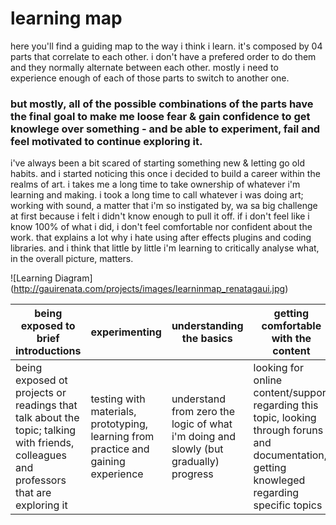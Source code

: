 # learning map

here you'll find a guiding map to the way i think i learn. it's composed by 04 parts that correlate to each other. i don't have a prefered order to do them and they normally alternate between each other. mostly i need to experience enough of each of those parts to switch to another one.

### but mostly, all of the possible combinations of the parts have the final goal to make me loose fear & gain confidence to get knowlege over something - and be able to experiment, fail and feel motivated to continue exploring it.

i've always been a bit scared of starting something new & letting go old habits. and i started noticing this once i decided to build a career within the realms of art. i takes me a long time to take ownership of whatever i'm learning and making. i took a long time to call whatever i was doing art; working with sound, a matter that i'm so instigated by, wa sa big challenge at first because i felt i didn't know enough to pull it off. if i don't feel like i know 100% of what i did, i don't feel comfortable nor confident about the work. that explains a lot why i hate using after effects plugins and coding libraries. and i think that little by little i'm learning to critically analyse what, in the overall picture, matters.

![Learning Diagram] (http://gauirenata.com/projects/images/learninmap_renatagaui.jpg)

being exposed to brief introductions | experimenting | understanding the basics | getting comfortable with the content
-------------------------------------|---------------|--------------------------|-------------------------------
being exposed ot projects or readings that talk about the topic; talking with friends, colleagues and professors that are exploring it | testing with materials, prototyping, learning from practice and gaining experience | understand from zero the logic of what i'm doing and slowly (but gradually) progress | looking for online content/support regarding this topic, looking through foruns and documentation, getting knowleged regarding specific topics